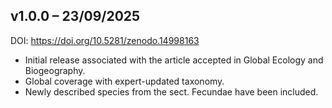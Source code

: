 ## v1.0.0 – 23/09/2025  
DOI: https://doi.org/10.5281/zenodo.14998163  
- Initial release associated with the article accepted in Global Ecology and Biogeography.  
- Global coverage with expert-updated taxonomy.
- Newly described species from the sect. Fecundae have been included.
  
